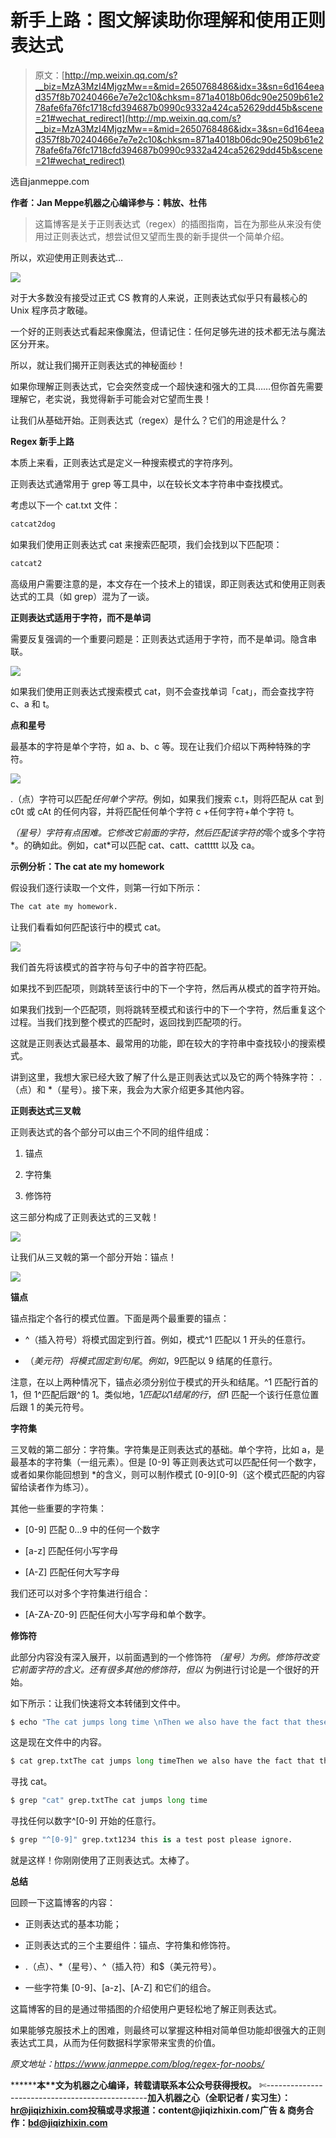 # 新手上路：图文解读助你理解和使用正则表达式

> 原文：[http://mp.weixin.qq.com/s?__biz=MzA3MzI4MjgzMw==&mid=2650768486&idx=3&sn=6d164eead357f8b70240466e7e7e2c10&chksm=871a4018b06dc90e2509b61e278afe6fa76fc1718cfd394687b0990c9332a424ca52629dd45b&scene=21#wechat_redirect](http://mp.weixin.qq.com/s?__biz=MzA3MzI4MjgzMw==&mid=2650768486&idx=3&sn=6d164eead357f8b70240466e7e7e2c10&chksm=871a4018b06dc90e2509b61e278afe6fa76fc1718cfd394687b0990c9332a424ca52629dd45b&scene=21#wechat_redirect)

选自janmeppe.com

**作者：Jan Meppe****机器之心编译****参与：韩放、杜伟**

> 这篇博客是关于正则表达式（regex）的插图指南，旨在为那些从来没有使用过正则表达式，想尝试但又望而生畏的新手提供一个简单介绍。

所以，欢迎使用正则表达式…

![](../Images/776410e2a9ac5b0348c9560d39399181.jpg)

对于大多数没有接受过正式 CS 教育的人来说，正则表达式似乎只有最核心的 Unix 程序员才敢碰。

一个好的正则表达式看起来像魔法，但请记住：任何足够先进的技术都无法与魔法区分开来。

所以，就让我们揭开正则表达式的神秘面纱！

如果你理解正则表达式，它会突然变成一个超快速和强大的工具……但你首先需要理解它，老实说，我觉得新手可能会对它望而生畏！

让我们从基础开始。正则表达式（regex）是什么？它们的用途是什么？

**Regex 新手上路**

本质上来看，正则表达式是定义一种搜索模式的字符序列。

正则表达式通常用于 grep 等工具中，以在较长文本字符串中查找模式。

考虑以下一个 cat.txt 文件：

```py
catcat2dog
```

如果我们使用正则表达式 cat 来搜索匹配项，我们会找到以下匹配项：

```py
catcat2
```

高级用户需要注意的是，本文存在一个技术上的错误，即正则表达式和使用正则表达式的工具（如 grep）混为了一谈。

**正则表达式适用于字符，而不是单词**

需要反复强调的一个重要问题是：正则表达式适用于字符，而不是单词。隐含串联。

![](../Images/b5e5be001f1d44be2e00471a8fd04cef.jpg)

如果我们使用正则表达式搜索模式 cat，则不会查找单词「cat」，而会查找字符 c、a 和 t。

**点和星号**

最基本的字符是单个字符，如 a、b、c 等。现在让我们介绍以下两种特殊的字符。

![](../Images/17fa8858c791be55347c9d5c33ebf512.jpg)

.（点）字符可以匹配*任何单个字符*。例如，如果我们搜索 c.t，则将匹配从 cat 到 c0t 或 cAt 的任何内容，并将匹配任何单个字符 c +任何字符+单个字符 t。

*（星号）字符有点困难。它修改它前面的字符，然后匹配该字符的*零个或多个字符*。的确如此。例如，cat*可以匹配 cat、catt、cattttt 以及 ca。

**示例分析：The cat ate my homework**

假设我们逐行读取一个文件，则第一行如下所示：

```py
The cat ate my homework.
```

让我们看看如何匹配该行中的模式 cat。

![](../Images/7189f016dddc46a62ff011f948115151.jpg)

我们首先将该模式的首字符与句子中的首字符匹配。

如果找不到匹配项，则跳转至该行中的下一个字符，然后再从模式的首字符开始。

如果我们找到一个匹配项，则将跳转至模式和该行中的下一个字符，然后重复这个过程。当我们找到整个模式的匹配时，返回找到匹配项的行。

这就是正则表达式最基本、最常用的功能，即在较大的字符串中查找较小的搜索模式。

讲到这里，我想大家已经大致了解了什么是正则表达式以及它的两个特殊字符： .（点）和 *（星号）。接下来，我会为大家介绍更多其他内容。

**正则表达式三叉戟**

正则表达式的各个部分可以由三个不同的组件组成：

1.  锚点

2.  字符集

3.  修饰符

这三部分构成了正则表达式的三叉戟！

![](../Images/4af3c3bcda32c2812aa9c61fb81b0816.jpg)

让我们从三叉戟的第一个部分开始：锚点！

![](../Images/20de8051bdb5659022e8daf048419e85.jpg)

**锚点**

锚点指定个各行的模式位置。下面是两个最重要的锚点：

*   ^（插入符号）将模式固定到行首。例如，模式^1 匹配以 1 开头的任意行。

*   $（美元符）将模式固定到句尾。例如，9$匹配以 9 结尾的任意行。

注意，在以上两种情况下，锚点必须分别位于模式的开头和结尾。^1 匹配行首的 1，但 1^匹配后跟^的 1。类似地，1$匹配以 1 结尾的行，但$1 匹配一个该行任意位置后跟 1 的美元符号。

**字符集**

三叉戟的第二部分：字符集。字符集是正则表达式的基础。单个字符，比如 a，是最基本的字符集（一组元素）。但是 [0-9] 等正则表达式可以匹配任何一个数字，或者如果你能回想到 *的含义，则可以制作模式 [0-9][0-9]（这个模式匹配的内容留给读者作为练习）。

其他一些重要的字符集：

*   [0-9] 匹配 0…9 中的任何一个数字

*   [a-z] 匹配任何小写字母

*   [A-Z] 匹配任何大写字母

我们还可以对多个字符集进行组合：

*   [A-ZA-Z0-9] 匹配任何大小写字母和单个数字。

**修饰符**

此部分内容没有深入展开，以前面遇到的一个修饰符 *（星号）为例。修饰符改变它前面字符的含义。还有很多其他的修饰符，但以* 为例进行讨论是一个很好的开始。

如下所示：让我们快速将文本转储到文件中。

```py
$ echo "The cat jumps long time \nThen we also have the fact that these are words.\n1234 this is a test post please ignore." >> grep.txt
```

这是现在文件中的内容。

```py
$ cat grep.txtThe cat jumps long timeThen we also have the fact that these are words.1234 this is a test post please ignore.
```

寻找 cat。

```py
$ grep "cat" grep.txtThe cat jumps long time
```

寻找任何以数字^[0-9] 开始的任意行。

```py
$ grep "^[0-9]" grep.txt1234 this is a test post please ignore.
```

就是这样！你刚刚使用了正则表达式。太棒了。

**总结**

回顾一下这篇博客的内容：

*   正则表达式的基本功能；

*   正则表达式的三个主要组件：锚点、字符集和修饰符。

*   .（点）、*（星号）、^（插入符）和$（美元符号）。

*   一些字符集 [0-9]、[a-z]、[A-Z] 和它们的组合。

这篇博客的目的是通过带插图的介绍使用户更轻松地了解正则表达式。

如果能够克服技术上的困难，则最终可以掌握这种相对简单但功能却很强大的正则表达式工具，从而为任何数据科学家带来宝贵的价值。

*原文地址：https://www.janmeppe.com/blog/regex-for-noobs/*

********本****文为机器之心编译，**转载请联系本公众号获得授权****。**
✄------------------------------------------------**加入机器之心（全职记者 / 实习生）：hr@jiqizhixin.com****投稿或寻求报道：**content**@jiqizhixin.com****广告 & 商务合作：bd@jiqizhixin.com**